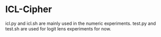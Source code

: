 # ICL-Cipher

icl.py and icl.sh are mainly used in the numeric experiments. test.py and test.sh are used for logit lens experiments for now.
